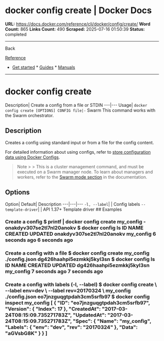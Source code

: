 # docker config create | Docker Docs

**URL:** https://docs.docker.com/reference/cli/docker/config/create/
**Word Count:** 865
**Links Count:** 490
**Scraped:** 2025-07-16 01:50:39
**Status:** completed

---

Back

[Reference](https://docs.docker.com/reference/)

  * [Get started](https://docs.docker.com/get-started/)   * [Guides](https://docs.docker.com/guides/)   * [Manuals](https://docs.docker.com/manuals/)

* * *

# docker config create

Description| Create a config from a file or STDIN   ---|---   Usage| `docker config create [OPTIONS] CONFIG file|-`      Swarm This command works with the Swarm orchestrator.

## Description

Creates a config using standard input or from a file for the config content.

For detailed information about using configs, refer to [store configuration data using Docker Configs](https://docs.docker.com/engine/swarm/configs/).

> Note >  > This is a cluster management command, and must be executed on a Swarm manager node. To learn about managers and workers, refer to the [Swarm mode section](https://docs.docker.com/engine/swarm/) in the documentation.

## Options

Option| Default| Description   ---|---|---   `-l, --label`| | Config labels   `--template-driver`| | API 1.37+ Template driver      ## Examples

### Create a config               $ printf <config> | docker config create my_config -          onakdyv307se2tl7nl20anokv          $ docker config ls          ID                          NAME                CREATED             UPDATED     onakdyv307se2tl7nl20anokv   my_config           6 seconds ago       6 seconds ago     

### Create a config with a file               $ docker config create my_config ./config.json          dg426haahpi5ezmkkj5kyl3sn          $ docker config ls          ID                          NAME                CREATED             UPDATED     dg426haahpi5ezmkkj5kyl3sn   my_config           7 seconds ago       7 seconds ago     

### Create a config with labels \(-l, --label\)               $ docker config create \         --label env=dev \         --label rev=20170324 \         my_config ./config.json          eo7jnzguqgtpdah3cm5srfb97                    $ docker config inspect my_config          [         {             "ID": "eo7jnzguqgtpdah3cm5srfb97",             "Version": {                 "Index": 17             },             "CreatedAt": "2017-03-24T08:15:09.735271783Z",             "UpdatedAt": "2017-03-24T08:15:09.735271783Z",             "Spec": {                 "Name": "my_config",                 "Labels": {                     "env": "dev",                     "rev": "20170324"                 },                 "Data": "aGVsbG8K"             }         }     ]